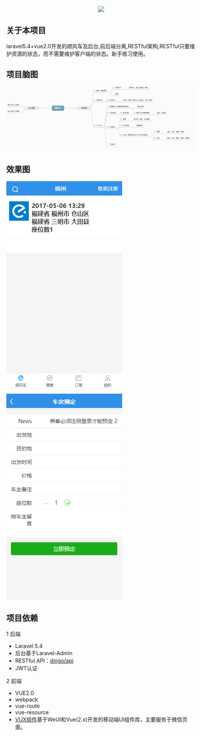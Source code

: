 <p align="center"><img src="http://oms96nkks.bkt.clouddn.com/573965429217687301.jpg"></p>

## 关于本项目

laravel5.4+vue2.0开发的顺风车及后台,前后端分离,RESTful架构,RESTful只要维护资源的状态，而不需要维护客户端的状态。新手练习使用。

## 项目脑图

![项目脑图](images/顺风车.png)

## 效果图

![效果图](images/1.png)

![效果图](images/2.png)

## 项目依赖

1 后端
- Laravel 5.4
- 后台基于Laravel-Admin
- RESTful API：[dingo/api](http://laravelacademy.org/post/3822.html)
- JWT认证

2 前端
- VUE2.0
- webpack
- vue-route
- vue-resource
- [VUX组件](https://vux.li/#/)基于WeUI和Vue(2.x)开发的移动端UI组件库，主要服务于微信页面。
